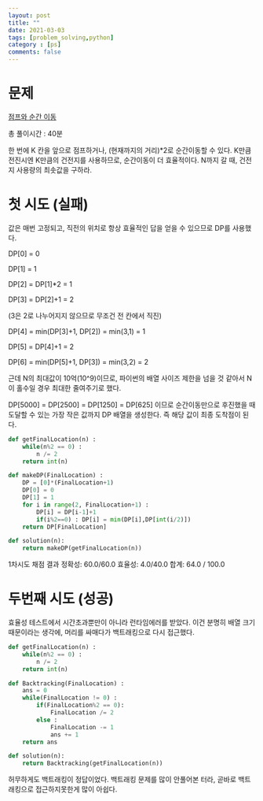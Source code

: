 ```yaml
---
layout: post
title: ""
date: 2021-03-03
tags: [problem_solving,python]
category : [ps]
comments: false
---
```


# 문제

[점프와 순간 이동](https://programmers.co.kr/learn/courses/30/lessons/12980?language=python3)

총 풀이시간 : 40분

한 번에 K 칸을 앞으로 점프하거나, (현재까지의 거리)*2로 순간이동할 수 있다. K만큼 전진시엔 K만큼의 건전지를 사용하므로, 순간이동이 더 효율적이다. N까지 갈 때, 건전지 사용량의 최솟값을 구하라.

# 첫 시도 (실패)

값은 매번 고정되고, 직전의 위치로 항상 효율적인 답을 얻을 수 있으므로 DP를 사용했다.

DP[0] = 0

DP[1] = 1

DP[2] = DP[1]*2 = 1

DP[3] = DP[2]+1 = 2

(3은 2로 나누어지지 않으므로 무조건 전 칸에서 직진)

DP[4] = min(DP[3]+1, DP[2]) = min(3,1) = 1

DP[5] = DP[4]+1 = 2

DP[6] = min(DP[5]+1, DP[3]) = min(3,2) = 2

근데 N의 최대값이 10억(10^9)이므로, 파이썬의 배열 사이즈 제한을 넘을 것 같아서 N이 홀수일 경우 최대한 줄여주기로 했다.

DP[5000] = DP[2500] = DP[1250] = DP[625] 이므로 순간이동만으로 후진했을 때 도달할 수 있는 가장 작은 값까지 DP 배열을 생성한다. 즉 해당 값이 최종 도착점이 된다.

```python
def getFinalLocation(n) :
    while(n%2 == 0) :
        n /= 2
    return int(n)

def makeDP(FinalLocation) :
    DP = [0]*(FinalLocation+1)
    DP[0] = 0
    DP[1] = 1
    for i in range(2, FinalLocation+1) :
        DP[i] = DP[i-1]+1
        if(i%2==0) : DP[i] = min(DP[i],DP[int(i/2)])
    return DP[FinalLocation]        

def solution(n):
    return makeDP(getFinalLocation(n))
```

1차시도
채점 결과
정확성: 60.0/60.0
효율성: 4.0/40.0
합계: 64.0 / 100.0



# 두번째 시도 (성공)

효율성 테스트에서 시간초과뿐만이 아니라 런타임에러를 받았다. 이건 분명히 배열 크기때문이라는 생각에, 머리를 싸매다가 백트래킹으로 다시 접근했다.

```python
def getFinalLocation(n) :
    while(n%2 == 0) :
        n /= 2
    return int(n) 

def Backtracking(FinalLocation) :
    ans = 0
    while(FinalLocation != 0) :
        if(FinalLocation%2 == 0): 
            FinalLocation /= 2
        else :
            FinalLocation -= 1
            ans += 1
    return ans

def solution(n):
    return Backtracking(getFinalLocation(n))
```

허무하게도 백트래킹이 정답이었다. 백트래킹 문제를 많이 안풀어본 터라, 곧바로 백트래킹으로 접근하지못한게 많이 아쉽다.



